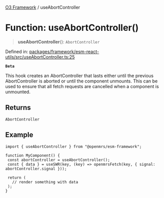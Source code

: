 [O3 Framework](../API.md) / useAbortController

# Function: useAbortController()

> **useAbortController**(): `AbortController`

Defined in: [packages/framework/esm-react-utils/src/useAbortController.ts:25](https://github.com/UjjawalPrabhat/openmrs-esm-core/blob/main/packages/framework/esm-react-utils/src/useAbortController.ts#L25)

**`Beta`**

This hook creates an AbortController that lasts either until the previous AbortController
is aborted or until the component unmounts. This can be used to ensure that all fetch requests
are cancelled when a component is unmounted.

## Returns

`AbortController`

## Example

```tsx
import { useAbortController } from "@openmrs/esm-framework";

function MyComponent() {
 const abortController = useAbortController();
 const { data } = useSWR(key, (key) => openmrsFetch(key, { signal: abortController.signal }));

 return (
   // render something with data
 );
}
```
